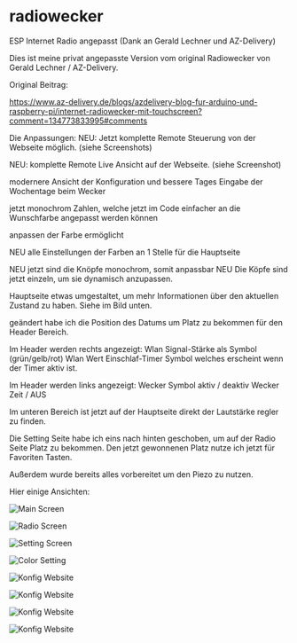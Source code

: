 # radiowecker
ESP Internet Radio angepasst (Dank an Gerald Lechner und AZ-Delivery)

Dies ist meine privat angepasste Version vom original Radiowecker von Gerald Lechner / AZ-Delivery.

Original Beitrag: 

https://www.az-delivery.de/blogs/azdelivery-blog-fur-arduino-und-raspberry-pi/internet-radiowecker-mit-touchscreen?comment=134773833995#comments

Die Anpassungen:
NEU: Jetzt komplette Remote Steuerung von der Webseite möglich. (siehe Screenshots)

NEU: komplette Remote Live Ansicht auf der Webseite. (siehe Screenshot)

modernere Ansicht der Konfiguration und bessere Tages Eingabe der Wochentage beim Wecker

jetzt monochrom Zahlen, welche jetzt im Code einfacher an die Wunschfarbe angepasst werden können

anpassen der Farbe ermöglicht

NEU alle Einstellungen der Farben an 1 Stelle für die Hauptseite

NEU jetzt sind die Knöpfe monochrom, somit anpassbar
NEU Die Köpfe sind jetzt einzeln, um sie dynamisch anzupassen.

Hauptseite etwas umgestaltet, um mehr Informationen über den aktuellen Zustand zu haben.
Siehe im Bild unten.

geändert habe ich die Position des Datums um Platz zu bekommen für den Header Bereich.

Im Header werden rechts angezeigt:
    Wlan Signal-Stärke als Symbol (grün/gelb/rot) 
    Wlan Wert
    Einschlaf-Timer Symbol welches erscheint wenn der Timer aktiv ist.

Im Header werden links angezeigt:
    Wecker Symbol aktiv / deaktiv
    Wecker Zeit / AUS

Im unteren Bereich ist jetzt auf der Hauptseite direkt der Lautstärke regler zu finden.

Die Setting Seite habe ich eins nach hinten geschoben, um auf der Radio Seite Platz zu bekommen.
Den jetzt gewonnenen Platz nutze ich jetzt für Favoriten Tasten.

Außerdem wurde bereits alles vorbereitet um den Piezo zu nutzen.

Hier einige Ansichten:

![Main Screen](screenshot/result.jpg?raw=true "Result")

![Radio Screen](screenshot/radio.jpg?raw=true "Seite Radio")

![Setting Screen](screenshot/settings.jpg?raw=true "Seite Settings")

![Color Setting](screenshot/settings_color.png?raw=true "Setting")

![Konfig Website](screenshot/website.png?raw=true "Musik")

![Konfig Website](screenshot/website_2.png?raw=true "Wecker")

![Konfig Website](screenshot/website_3.png?raw=true "Radio")

![Konfig Website](screenshot/website_4.png?raw=true "Wlan")
